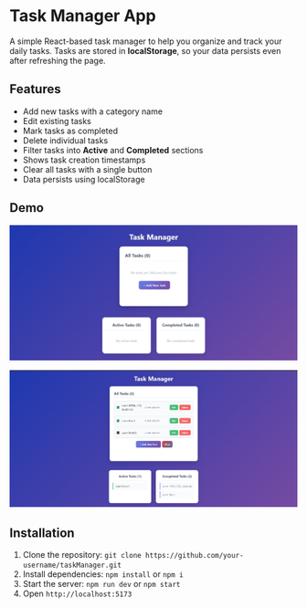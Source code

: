 # Task Manager App

A simple React-based task manager to help you organize and track your daily tasks. Tasks are stored in **localStorage**, so your data persists even after refreshing the page.

## Features

- Add new tasks with a category name
- Edit existing tasks
- Mark tasks as completed
- Delete individual tasks
- Filter tasks into **Active** and **Completed** sections
- Shows task creation timestamps
- Clear all tasks with a single button
- Data persists using localStorage

## Demo

![Demo](src/assets/demo1.png)

![Demo](src/assets/demo2.png)

## Installation

1. Clone the repository: `git clone https://github.com/your-username/taskManager.git`
2. Install dependencies: `npm install` or `npm i`
3. Start the server: `npm run dev` or `npm start`
4. Open `http://localhost:5173`
